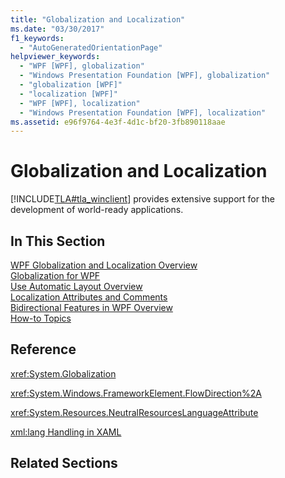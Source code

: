 ```yaml
---
title: "Globalization and Localization"
ms.date: "03/30/2017"
f1_keywords: 
  - "AutoGeneratedOrientationPage"
helpviewer_keywords: 
  - "WPF [WPF], globalization"
  - "Windows Presentation Foundation [WPF], globalization"
  - "globalization [WPF]"
  - "localization [WPF]"
  - "WPF [WPF], localization"
  - "Windows Presentation Foundation [WPF], localization"
ms.assetid: e96f9764-4e3f-4d1c-bf20-3fb890118aae
---
```

# Globalization and Localization
[!INCLUDE[TLA#tla_winclient](../../../../includes/tlasharptla-winclient-md.md)] provides extensive support for the development of world-ready applications.  
  
## In This Section  
 [WPF Globalization and Localization Overview](wpf-globalization-and-localization-overview.md)  
 [Globalization for WPF](globalization-for-wpf.md)  
 [Use Automatic Layout Overview](use-automatic-layout-overview.md)  
 [Localization Attributes and Comments](localization-attributes-and-comments.md)  
 [Bidirectional Features in WPF Overview](bidirectional-features-in-wpf-overview.md)  
 [How-to Topics](how-to-localize-an-application.md)  
  
## Reference  
 <xref:System.Globalization>  
  
 <xref:System.Windows.FrameworkElement.FlowDirection%2A>  
  
 <xref:System.Resources.NeutralResourcesLanguageAttribute>  
  
 [xml:lang Handling in XAML](/dotnet/desktop-wpf/xaml-services/xml-language-handling)  
  
## Related Sections
